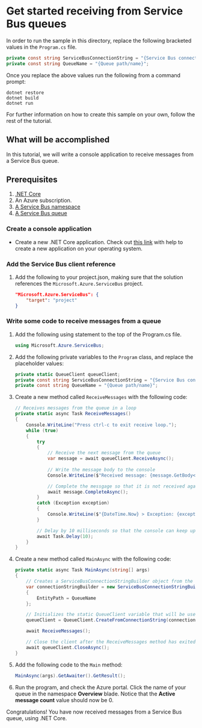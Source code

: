 # Get started receiving from Service Bus queues

In order to run the sample in this directory, replace the following bracketed values in the `Program.cs` file.

```csharp
private const string ServiceBusConnectionString = "{Service Bus connection string}";
private const string QueueName = "{Queue path/name}";
```


Once you replace the above values run the following from a command prompt:
   
```
dotnet restore
dotnet build
dotnet run
```

For further information on how to create this sample on your own, follow the rest of the tutorial.

## What will be accomplished
In this tutorial, we will write a console application to receive messages from a Service Bus queue.

## Prerequisites
1. [.NET Core](https://www.microsoft.com/net/core)
2. An Azure subscription.
3. [A Service Bus namespace](https://docs.microsoft.com/en-us/azure/service-bus-messaging/service-bus-create-namespace-portal) 
4. [A Service Bus queue](https://docs.microsoft.com/en-us/azure/service-bus-messaging/service-bus-dotnet-get-started-with-queues#2-create-a-queue-using-the-azure-portal)

### Create a console application

- Create a new .NET Core application. Check out [this link](https://docs.microsoft.com/en-us/dotnet/articles/core/getting-started) with help to create a new application on your operating system.

### Add the Service Bus client reference

1. Add the following to your project.json, making sure that the solution references the `Microsoft.Azure.ServiceBus` project.

    ```json
    "Microsoft.Azure.ServiceBus": {
        "target": "project"
    }
    ```

### Write some code to receive messages from a queue
1. Add the following using statement to the top of the Program.cs file.
   
    ```csharp
    using Microsoft.Azure.ServiceBus;
    ```

1. Add the following private variables to the `Program` class, and replace the placeholder values:
    
    ```csharp
    private static QueueClient queueClient;
    private const string ServiceBusConnectionString = "{Service Bus connection string}";
    private const string QueueName = "{Queue path/name}";
    ```

1. Create a new method called `ReceiveMessages` with the following code:

    ```csharp
    // Receives messages from the queue in a loop
    private static async Task ReceiveMessages()
    {
        Console.WriteLine("Press ctrl-c to exit receive loop.");
        while (true)
        {
            try
            {
                // Receive the next message from the queue
                var message = await queueClient.ReceiveAsync();
                
                // Write the message body to the console
                Console.WriteLine($"Received message: {message.GetBody<string>()}");

                // Complete the messgage so that it is not received again
                await message.CompleteAsync();
            }
            catch (Exception exception)
            {
                Console.WriteLine($"{DateTime.Now} > Exception: {exception.Message}");
            }

            // Delay by 10 milliseconds so that the console can keep up
            await Task.Delay(10);
        }
    }
    ```

1. Create a new method called `MainAsync` with the following code:
   
    ```csharp
    private static async Task MainAsync(string[] args)
    {
        // Creates a ServiceBusConnectionStringBuilder object from the connection string, and sets the EntityPath.
        var connectionStringBuilder = new ServiceBusConnectionStringBuilder(ServiceBusConnectionString)
        {
            EntityPath = QueueName
        };

        // Initializes the static QueueClient variable that will be used in the ReceiveMessages method.
        queueClient = QueueClient.CreateFromConnectionString(connectionStringBuilder.ToString());

        await ReceiveMessages();

        // Close the client after the ReceiveMessages method has exited.
        await queueClient.CloseAsync();
    }
    ```

1. Add the following code to the `Main` method:
    
    ```csharp
    MainAsync(args).GetAwaiter().GetResult();
    ```

1. Run the program, and check the Azure portal. Click the name of your queue in the namespace **Overview** blade. Notice that the **Active message count** value should now be 0.
   
Congratulations! You have now received messages from a Service Bus queue, using .NET Core.